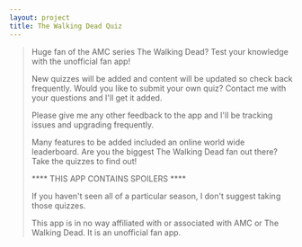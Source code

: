 ```yaml
---
layout: project
title: The Walking Dead Quiz
---
```


> Huge fan of the AMC series The Walking Dead?
> Test your knowledge with the unofficial fan app!
>
> New quizzes will be added and content will
> be updated so check back frequently.
> Would you like to submit your own quiz?
> Contact me with your questions and I'll get it added.
>
>
> Please give me any other feedback to the app and
> I'll be tracking issues and upgrading frequently.
>
> Many features to be added included an online
> world wide leaderboard.  Are you the biggest
> The Walking Dead fan out there?  Take the quizzes to find out!
>
> **** THIS APP CONTAINS SPOILERS ****
>
> If you haven't seen all of a particular season,
> I don't suggest taking those quizzes.
>
> This app is in no way affiliated with or
> associated with AMC or The Walking Dead. It is an unofficial fan app.
